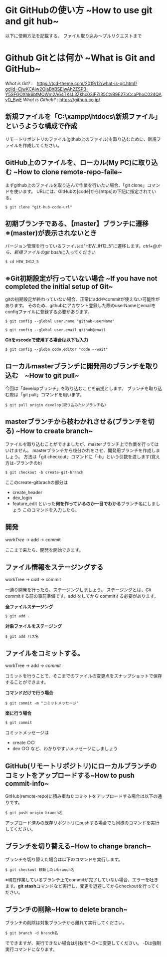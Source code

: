 # Git GitHubの使い方 ~How to use git and git hub~
以下に使用方法を記載する。
ファイル取り込み～プルリクエストまで

# Github Gitとは何か ~What is Git and GitHub~
*What is Git?* :　<https://tcd-theme.com/2019/12/what-is-git.html?gclid=CjwKCAjw2OiaBhBSEiwAh2ZSP3-Y5SFGOXhk6btMOWm2A64TKsL3Zkhc03IFZI35CziB9E27oCcaPhoC024QAvD_BwE>
*What is Github?* : <https://github.co.jp/>

## 新規ファイルを「C:\xampp\htdocs\新規ファイル」 というような構成で作成
リモートリポジトリのファイル(github上のファイル)を取り込むために、新規ファイルを作成してください。

## GitHub上のファイルを、ローカル(My PC)に取り込む ~How to clone remote-repo-faile~
まずgithub上のファイルを取り込んで作業を行いたい場合、「git clone」コマンドを使います。
URLには、GitHubの[code]から[https]の下記に指定されている。

```
$ git clone "git-hub-code-url"
```

## 初期ブランチである、【master】ブランチに遷移　※(master)が表示されないとき
バージョン管理を行っているファイルは"HEW_IH12_5"に遷移します。*ctrl+@*から、新規ファイルの*git bash*に入ってください

```
$ cd HEW_IH12_5
```

## ※Git初期設定が行っていない場合 ~If you have not completed the initial setup of Git~
gitの初期設定が終わっていない場合、正常にaddやcommitが使えない可能性があります。
そのため、githubにアカウント登録した際のuserNameとemailをconfigファイルに登録する必要があります。

```
$ git config --global user.name "github-userName"
```
```
$ git config --global user.email github@email
```

**Gitをvscodeで使用する場合は以下も入力**

```
$ git config --globa code.editor "code --wait"
```

## ローカルmasterブランチに開発用のブランチを取り込む　~How to git pull~
今回は「developブランチ」を取り込むことを前提とします。
ブランチを取り込む際は「git pull」コマンドを用います。

```
$ git pull origin develop(取り込みたいブランチ名)
```

## masterブランチから枝わかれさせる(ブランチを切る) ~How to create branch~
ファイルを取り込むことができましたが、masterブランチ上で作業を行ってはいけません。
masterブランチから枝分かれをさせ、開発用ブランチを作成しましょう。
方法は「git checkout」コマンドに「-b」という引数を渡します(覚え方は-ブランチのb) 

```
$ git checkout -b create-git-branch
```

ここのcreate-gitbrachの部分は
- create_header
- dev_login
- feature_edit
といった**何を作っているのか一目でわかる**ブランチ名にしましょう
このコマンドを入力したら、

## 開発
*workTree* → add → commit 

ここまで来たら、開発を開始できます。

## ファイル情報をステージングする
workTree → *add* → commit 

一通り開発を行ったら、ステージングしましょう。
ステージングとは、Git commitする前の事前準備です。add をしてから commitする必要があります。
 
**全ファイルステージング**

```
$ git add .
```
**対象ファイルをステージング**

```
$ git add パス名
```

## ファイルをコミットする。
workTree → add → *commit*  

コミットを行うことで、そこまでのファイルの変更点をスナップショットで保存することができます。

**コマンドだけで行う場合**

```
$ git commit -m "コミットメッセージ"
```

**楽に行う場合**

```
$ git commit
```

コミットメッセージは
- create ○○
- dev ○○
など、わかりやすいメッセージにしましょう

## GitHub(リモートリポジトリ)にローカルブランチのコミットをアップロードする~How to push commit-info~
GitHub(remote-repo)に積み重ねたコミットをアップロードする場合は以下の通りです。

```
$ git push origin branch名
```

アップロード済みの既存リポジトリにpushする場合でも同様のコマンドを実行してください。

## ブランチを切り替える~How to change branch~
ブランチを切り替えた場合は以下のコマンドを実行します。

```
$ git checkout 移動したいbranch名
```

※現在作業しているブランチ上でcommitが完了していない場合、エラーを吐きます。**git stash**コマンドなど実行し、変更を退避してからcheckoutを行ってください。

## ブランチの削除~How to delete branch~
ブランチの削除は対象ブランチから離れて実行してください。

```
$ git branch -d branch名
```

でできますが、実行できない場合は引数を*-D*に変更してください。
-Dは強制実行コマンドになります。